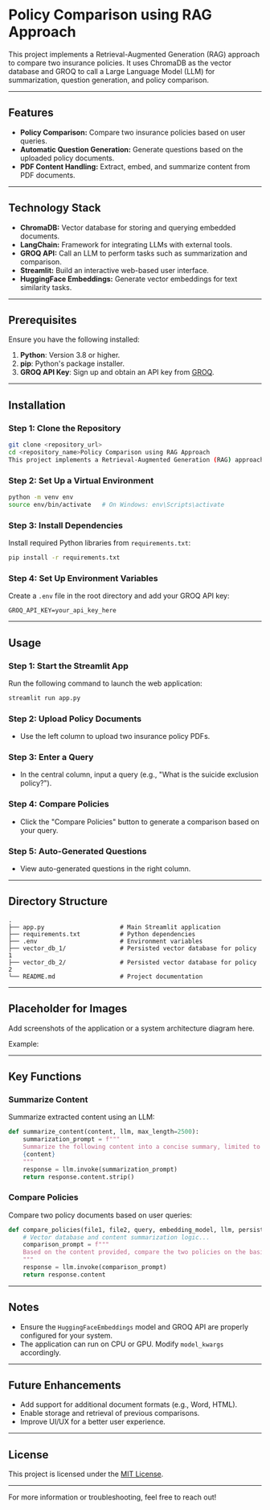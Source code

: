 # Policy Comparison using RAG Approach

This project implements a Retrieval-Augmented Generation (RAG) approach to compare two insurance policies. It uses ChromaDB as the vector database and GROQ to call a Large Language Model (LLM) for summarization, question generation, and policy comparison.

---

## Features

- **Policy Comparison:** Compare two insurance policies based on user queries.
- **Automatic Question Generation:** Generate questions based on the uploaded policy documents.
- **PDF Content Handling:** Extract, embed, and summarize content from PDF documents.

---

## Technology Stack

- **ChromaDB:** Vector database for storing and querying embedded documents.
- **LangChain:** Framework for integrating LLMs with external tools.
- **GROQ API:** Call an LLM to perform tasks such as summarization and comparison.
- **Streamlit:** Build an interactive web-based user interface.
- **HuggingFace Embeddings:** Generate vector embeddings for text similarity tasks.

---

## Prerequisites

Ensure you have the following installed:

1. **Python**: Version 3.8 or higher.
2. **pip**: Python's package installer.
3. **GROQ API Key**: Sign up and obtain an API key from [GROQ](https://www.groq.com).

---

## Installation

### Step 1: Clone the Repository

```bash
git clone <repository_url>
cd <repository_name>Policy Comparison using RAG Approach
This project implements a Retrieval-Augmented Generation (RAG) approach to compare two insurance policies. It uses ChromaDB as the vector database and GROQ to call a Large Language Model (LLM) for summarization, question generation, and policy comparison.


```

### Step 2: Set Up a Virtual Environment

```bash
python -m venv env
source env/bin/activate   # On Windows: env\Scripts\activate
```

### Step 3: Install Dependencies

Install required Python libraries from `requirements.txt`:

```bash
pip install -r requirements.txt
```

### Step 4: Set Up Environment Variables

Create a `.env` file in the root directory and add your GROQ API key:

```env
GROQ_API_KEY=your_api_key_here
```

---

## Usage

### Step 1: Start the Streamlit App

Run the following command to launch the web application:

```bash
streamlit run app.py
```

### Step 2: Upload Policy Documents

- Use the left column to upload two insurance policy PDFs.

### Step 3: Enter a Query

- In the central column, input a query (e.g., "What is the suicide exclusion policy?").

### Step 4: Compare Policies

- Click the "Compare Policies" button to generate a comparison based on your query.

### Step 5: Auto-Generated Questions

- View auto-generated questions in the right column.

---

## Directory Structure

```plaintext
.
├── app.py                     # Main Streamlit application
├── requirements.txt           # Python dependencies
├── .env                       # Environment variables
├── vector_db_1/               # Persisted vector database for policy 1
├── vector_db_2/               # Persisted vector database for policy 2
└── README.md                  # Project documentation
```

---

## Placeholder for Images

Add screenshots of the application or a system architecture diagram here.

Example:


---

## Key Functions

### Summarize Content

Summarize extracted content using an LLM:

```python
def summarize_content(content, llm, max_length=2500):
    summarization_prompt = f"""
    Summarize the following content into a concise summary, limited to {max_length} characters:
    {content}
    """
    response = llm.invoke(summarization_prompt)
    return response.content.strip()
```

### Compare Policies

Compare two policy documents based on user queries:

```python
def compare_policies(file1, file2, query, embedding_model, llm, persist_dir1, persist_dir2):
    # Vector database and content summarization logic...
    comparison_prompt = f"""
    Based on the content provided, compare the two policies on the basis of the user's question "{query}".
    """
    response = llm.invoke(comparison_prompt)
    return response.content
```

---

## Notes

- Ensure the `HuggingFaceEmbeddings` model and GROQ API are properly configured for your system.
- The application can run on CPU or GPU. Modify `model_kwargs` accordingly.

---

## Future Enhancements

- Add support for additional document formats (e.g., Word, HTML).
- Enable storage and retrieval of previous comparisons.
- Improve UI/UX for a better user experience.

---

## License

This project is licensed under the [MIT License](LICENSE).

---

For more information or troubleshooting, feel free to reach out!



